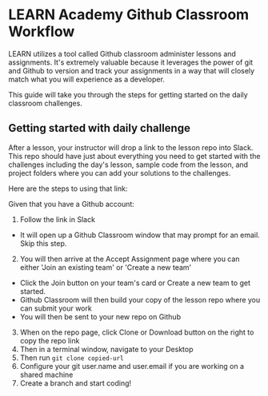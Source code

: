 # LEARN Academy Github Classroom Workflow

LEARN utilizes a tool called Github classroom administer lessons and assignments. It's extremely valuable because it leverages the power of git and Github to version and track your assignments in a way that will closely match what you will experience as a developer. 

This guide will take you through the steps for getting started on the daily classroom challenges.

## Getting started with daily challenge

After a lesson, your instructor will drop a link to the lesson repo into Slack. This repo should have just about everything you need to get started with the challenges including the day's lesson, sample code from the lesson, and project folders where you can add your solutions to the challenges.

Here are the steps to using that link:

Given that you have a Github account:

1) Follow the link in Slack
  - It will open up a Github Classroom window that may prompt for an email. Skip this step.
2) You will then arrive at the Accept Assignment page where you can either 'Join an existing team' or 'Create a new team'
  - Click the Join button on your team's card or Create a new team to get started.
  - Github Classroom will then build your copy of the lesson repo where you can submit your work
  - You will then be sent to your new repo on Github
3) When on the repo page, click Clone or Download button on the right to copy the repo link
4) Then in a terminal window, navigate to your Desktop
5) Then run `git clone copied-url`
6) Configure your git user.name and user.email if you are working on a shared machine
7) Create a branch and start coding!